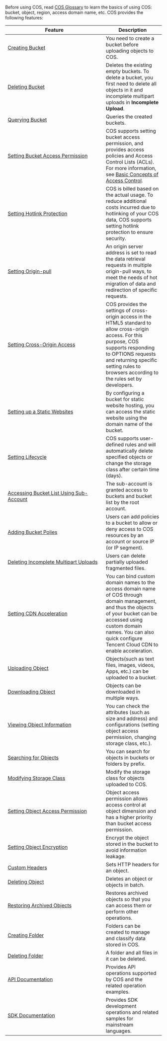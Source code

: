 Before using COS, read [COS Glossary](https://intl.cloud.tencent.com/document/product/436/18507) to learn the basics of using COS: bucket, object, region, access domain name, etc.
COS provides the following features:

<style>
table th:first-of-type {
    width: 300px;
}
</style>

| Feature |Description|
|---------|---------|
| [Creating Bucket](https://intl.cloud.tencent.com/document/product/436/13309) | You need to create a bucket before uploading objects to COS.|
| [Deleting Bucket](https://intl.cloud.tencent.com/document/product/436/30361) |Deletes the existing empty buckets. To delete a bucket, you first need to delete all objects in it and incomplete multipart uploads in **Incomplete Upload**. |
| [Querying Bucket](https://intl.cloud.tencent.com/document/product/436/32018) | Queries the created buckets. |
| [Setting Bucket Access Permission](https://intl.cloud.tencent.com/document/product/436/13315) | COS supports setting bucket access permission, and provides access policies and Access Control Lists (ACLs). For more information, see [Basic Concepts of Access Control](https://intl.cloud.tencent.com/document/product/436/30581). |
| [Setting Hotlink Protection](https://intl.cloud.tencent.com/document/product/436/13319) |COS is billed based on the actual usage. To reduce additional costs incurred due to hotlinking of your COS data, COS supports setting hotlink protection to ensure security. |
| [Setting Origin-pull](https://intl.cloud.tencent.com/document/product/436/31508) |An origin server address is set to read the data retrieval requests in multiple origin-pull ways, to meet the needs of hot migration of data and redirection of specific requests. |
| [Setting Cross-Origin Access](https://intl.cloud.tencent.com/document/product/436/13318) |COS provides the settings of cross-origin access in the HTML5 standard to allow cross-origin access. For this purpose, COS supports responding to OPTIONS requests and returning specific setting rules to browsers according to the rules set by developers. |
| [Setting up a Static Websites](https://intl.cloud.tencent.com/document/product/436/14984) |By configuring a bucket for static website hosting, you can access the static website using the domain name of the bucket. |
| [Setting Lifecycle](https://intl.cloud.tencent.com/document/product/436/14605) |COS supports user-defined rules and will automatically delete specified objects or change the storage class after certain time (days). |
| [Accessing Bucket List Using Sub-Account](https://intl.cloud.tencent.com/document/product/436/17061) | The sub-account is granted access to buckets and bucket list by the root account. |
| [Adding Bucket Polies](https://intl.cloud.tencent.com/document/product/436/30927) |Users can add policies to a bucket to allow or deny access to COS resources by an account or source IP (or IP segment). |
| [Deleting Incomplete Multipart Uploads](https://intl.cloud.tencent.com/document/product/436/31632) | Users can delete partially uploaded fragmented files. |
| [Setting CDN Acceleration](https://intl.cloud.tencent.com/document/product/436/18424) | You can bind custom domain names to the access domain name of COS through domain management, and thus the objects of your bucket can be accessed using custom domain names. You can also quick configure Tencent Cloud CDN to enable acceleration. |
| [Uploading Object](https://intl.cloud.tencent.com/document/product/436/13321) | Objects(such as text files, images, videos, Apps, etc.) can be uploaded to a bucket. |
| [Downloading Object](https://intl.cloud.tencent.com/document/product/436/13322) |Objects can be downloaded in multiple ways. |
| [Viewing Object Information](https://intl.cloud.tencent.com/document/product/436/13326) | You can check the attributes (such as size and address) and configurations (setting object access permission, changing storage class, etc.).|
| [Searching for Objects](https://intl.cloud.tencent.com/document/product/436/13325) | You can search for objects in buckets or folders by prefix. |
| [Modifying Storage Class](https://intl.cloud.tencent.com/document/product/436/30930) | Modify the storage class for objects uploaded to COS. |
| [Setting Object Access Permission](https://intl.cloud.tencent.com/document/product/436/13327) | Object access permission allows access control at object dimension and has a higher priority than bucket access permission. |
| [Setting Object Encryption](https://intl.cloud.tencent.com/document/product/436/30929) | Encrypt the object stored in the bucket to avoid information leakage. |
| [Custom Headers](https://intl.cloud.tencent.com/document/product/436/13361) |Sets HTTP headers for an object. |
| [Deleting Object](https://intl.cloud.tencent.com/document/product/436/13323) |Deletes an object or objects in batch. |
| [Restoring Archived Objects](https://intl.cloud.tencent.com/document/product/436/30961) | Restores archived objects so that you can access them or perform other operations. |
| [Creating Folder](https://intl.cloud.tencent.com/document/product/436/13329) |Folders can be created to manage and classify data stored in COS. |
| [Deleting Folder](https://intl.cloud.tencent.com/document/product/436/13330) |A folder and all files in it can be deleted. |
| [API Documentation](https://intl.cloud.tencent.com/document/product/436/7751) | Provides API operations supported by COS and the related operation examples. |
| [SDK Documentation](https://intl.cloud.tencent.com/document/product/436/6474) | Provides SDK development operations and related samples for mainstream languages. |

